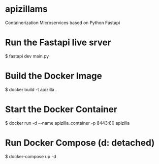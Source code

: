 # apizillams
Containerization Microservices based on Python Fastapi

# Run the Fastapi live srver
$ fastapi dev main.py

# Build the Docker Image
$ docker build -t apizilla .

# Start the Docker Container
$ docker run -d --name apizilla_container -p 8443:80 apizilla

# Run Docker Compose (d: detached)
$ docker-compose up -d

